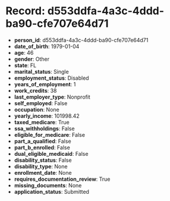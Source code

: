 # Record: d553ddfa-4a3c-4ddd-ba90-cfe707e64d71

- **person_id**: d553ddfa-4a3c-4ddd-ba90-cfe707e64d71
- **date_of_birth**: 1979-01-04
- **age**: 46
- **gender**: Other
- **state**: FL
- **marital_status**: Single
- **employment_status**: Disabled
- **years_of_employment**: 1
- **work_credits**: 38
- **last_employer_type**: Nonprofit
- **self_employed**: False
- **occupation**: None
- **yearly_income**: 101998.42
- **taxed_medicare**: True
- **ssa_withholdings**: False
- **eligible_for_medicare**: False
- **part_a_qualified**: False
- **part_b_enrolled**: False
- **dual_eligible_medicaid**: False
- **disability_status**: False
- **disability_type**: None
- **enrollment_date**: None
- **requires_documentation_review**: True
- **missing_documents**: None
- **application_status**: Submitted